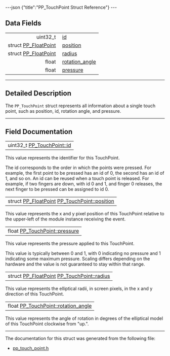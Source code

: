 ---json {"title":"PP\_TouchPoint Struct Reference"} ---

Data Fields
-----------

<table><tbody><tr class="odd"><td style="text-align: right;">uint32_t </td><td><a href="/docs/native-client/pepper_beta/c/struct_p_p___touch_point#a27542ca67fc89c4fe41050750b80fc3b" class="el">id</a></td></tr><tr class="even"><td style="text-align: right;">struct <a href="/docs/native-client/pepper_beta/c/struct_p_p___float_point/" class="el">PP_FloatPoint</a> </td><td><a href="/docs/native-client/pepper_beta/c/struct_p_p___touch_point#a5c2dfab481eaafbd40c9b837fc6f9106" class="el">position</a></td></tr><tr class="odd"><td style="text-align: right;">struct <a href="/docs/native-client/pepper_beta/c/struct_p_p___float_point/" class="el">PP_FloatPoint</a> </td><td><a href="/docs/native-client/pepper_beta/c/struct_p_p___touch_point#abcf813398210aaeaa587858f90139292" class="el">radius</a></td></tr><tr class="even"><td style="text-align: right;">float </td><td><a href="/docs/native-client/pepper_beta/c/struct_p_p___touch_point#a8861a485f64399c787093d7fbf609b89" class="el">rotation_angle</a></td></tr><tr class="odd"><td style="text-align: right;">float </td><td><a href="/docs/native-client/pepper_beta/c/struct_p_p___touch_point#a3af90cd7d4415434a1f18a23eb28b2d9" class="el">pressure</a></td></tr></tbody></table>

------------------------------------------------------------------------

<span id="details" class="anchor" style="margin: 0;"></span>

Detailed Description
--------------------

The `PP_TouchPoint` struct represents all information about a single touch point, such as position, id, rotation angle, and pressure.

------------------------------------------------------------------------

Field Documentation
-------------------

<span id="a27542ca67fc89c4fe41050750b80fc3b" class="anchor" style="margin: 0;"></span>

<table><tbody><tr class="odd"><td>uint32_t <a href="/docs/native-client/pepper_beta/c/struct_p_p___touch_point#a27542ca67fc89c4fe41050750b80fc3b" class="el">PP_TouchPoint::id</a></td></tr></tbody></table>

This value represents the identifier for this TouchPoint.

The id corresponds to the order in which the points were pressed. For example, the first point to be pressed has an id of 0, the second has an id of 1, and so on. An id can be reused when a touch point is released. For example, if two fingers are down, with id 0 and 1, and finger 0 releases, the next finger to be pressed can be assigned to id 0.

<span id="a5c2dfab481eaafbd40c9b837fc6f9106" class="anchor" style="margin: 0;"></span>

<table><tbody><tr class="odd"><td>struct <a href="/docs/native-client/pepper_beta/c/struct_p_p___float_point/" class="el">PP_FloatPoint</a> <a href="/docs/native-client/pepper_beta/c/struct_p_p___touch_point#a5c2dfab481eaafbd40c9b837fc6f9106" class="el">PP_TouchPoint::position</a></td></tr></tbody></table>

This value represents the x and y pixel position of this TouchPoint relative to the upper-left of the module instance receiving the event.

<span id="a3af90cd7d4415434a1f18a23eb28b2d9" class="anchor" style="margin: 0;"></span>

<table><tbody><tr class="odd"><td>float <a href="/docs/native-client/pepper_beta/c/struct_p_p___touch_point#a3af90cd7d4415434a1f18a23eb28b2d9" class="el">PP_TouchPoint::pressure</a></td></tr></tbody></table>

This value represents the pressure applied to this TouchPoint.

This value is typically between 0 and 1, with 0 indicating no pressure and 1 indicating some maximum pressure. Scaling differs depending on the hardware and the value is not guaranteed to stay within that range.

<span id="abcf813398210aaeaa587858f90139292" class="anchor" style="margin: 0;"></span>

<table><tbody><tr class="odd"><td>struct <a href="/docs/native-client/pepper_beta/c/struct_p_p___float_point/" class="el">PP_FloatPoint</a> <a href="/docs/native-client/pepper_beta/c/struct_p_p___touch_point#abcf813398210aaeaa587858f90139292" class="el">PP_TouchPoint::radius</a></td></tr></tbody></table>

This value represents the elliptical radii, in screen pixels, in the x and y direction of this TouchPoint.

<span id="a8861a485f64399c787093d7fbf609b89" class="anchor" style="margin: 0;"></span>

<table><tbody><tr class="odd"><td>float <a href="/docs/native-client/pepper_beta/c/struct_p_p___touch_point#a8861a485f64399c787093d7fbf609b89" class="el">PP_TouchPoint::rotation_angle</a></td></tr></tbody></table>

This value represents the angle of rotation in degrees of the elliptical model of this TouchPoint clockwise from "up.".

------------------------------------------------------------------------

The documentation for this struct was generated from the following file:

-   <a href="/docs/native-client/pepper_beta/c/pp__touch__point_8h/" class="el">pp_touch_point.h</a>
